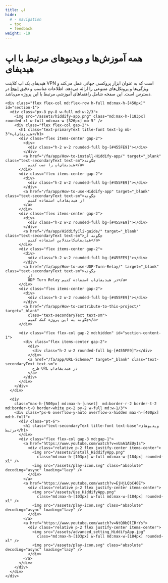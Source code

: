 ```yaml
---
title: اپ
hide:
  # - navigation
  - toc
  - feedback
weight: -19
---
```

<style>
@media screen and (min-width: 76.1875em) {.md-sidebar{display:none;}}
  .md-content__button {
    display: none;
  }
</style>

# همه آموزش‌ها و ویدیوهای مرتبط با اپ هیدیفای

هیدیفای یک اپ کلاینت VPN است که به عنوان 
 ابزار پروکسی جهانی عمل می‌کند و ویژگی‌ها و پروتکل‌های متنوعی را ارائه می‌دهد. اطلاعات مناسب و دقیق
<a class="underline underline-offset-2"
  href="https://github.com/hiddify/hiddify-app/blob/main/README_fa.md">اینجا</a> در دسترس است. این صفحه شامل
راهنماهای آموزشی مرتبط با این پروژه می‌باشد.

<section class="flex flex-col gap-5 items-center justify-center py-10">
  <section
    class=" video-card  relative w-full md:max-w-[900px] rounded-3xl border-2 border-white bg-white bg-opacity-20 shadow-lg">

    <div class="flex flex-col md:flex-row h-full md:max-h-[450px]" id="section-1">
      <div class="px-8 py-8 w-full md:w-2/3">
        <img src="/assets/hiddify-app.png" class="md:max-h-[183px] rounded-xl w-full md:max-w-[326px] mb-5" />
        <div class="flex flex-col gap-2">
          <h1 class="text-primaryText title-font text-lg mb-3">هیدیفای‌اپ</h1>
          <div class="flex items-center gap-2">
            <div>
              <div class="h-2 w-2 rounded-full bg-[#455FE9]"></div>
            </div>
            <a href="/fa/app/How-to-install-Hiddify-app/" target="_blank" class="text-secondaryText text-sm">چگونه
              هیدیفای‌اپ را نصب کنیم</a>
          </div>
          <div class="flex items-center gap-2">
            <div>
              <div class="h-2 w-2 rounded-full bg-[#455FE9]"></div>
            </div>
            <a href="/fa/app/How-to-use-Hiddify-app" target="_blank" class="text-secondaryText text-sm">چگونه
              از هیدیفای‌اپ استفاده کنیم
            </a>
          </div>
          <div class="flex items-center gap-2">
            <div>
              <div class="h-2 w-2 rounded-full bg-[#455FE9]"></div>
            </div>
            <a href="/fa/app/HiddifyCli-guide/" target="_blank" class="text-secondaryText text-sm">چگونه از
              هیدیفای‌کامندلاین استفاده کنیم</a>
          </div>
          <div class="flex items-center gap-2">
            <div>
              <div class="h-2 w-2 rounded-full bg-[#455FE9]"></div>
            </div>
            <a href="/fa/app/How-to-use-UDP-Turn-Relay/" target="_blank" class="text-secondaryText text-sm">چگونه
              از
              UDP Turn Relay در هیدیفای‌اپ استفاده کنیم</a>
          </div>
          <div class="flex items-center gap-2">
            <div>
              <div class="h-2 w-2 rounded-full bg-[#455FE9]"></div>
            </div>
            <a href="/fa/app/How-to-contribute-to-this-project/" target="_blank"
              class="text-secondaryText text-sm">
              چگونه به این پروژه کمک کنیم</a>
          </div>

          <div class="flex flex-col gap-2 md:hidden" id="section-content-1">
            <div class="flex items-center gap-2">
              <div>
                <div class="h-2 w-2 rounded-full bg-[#455FE9]"></div>
              </div>
              <a href="/fa/app/URL-Scheme/" target="_blank" class="text-secondaryText text-sm">
                طرح URL در هیدیفای‌اپ
              </a>
            </div>
          </div>
        </div>
      </div>

      <div
        class="max-h-[500px] md:max-h-[unset]  md:border-r-2 border-t-2 md:border-t-0 border-white px-2 py-2 w-full md:w-1/3">
        <div class="px-6 overflow-y-auto overflow-x-hidden max-h-[400px] md:h-full">
          <div class="pt-6">
            <h1 class="text-secondaryText title-font text-base">ویدیوهای مرتبط</h1>
          </div>
          <div class="flex flex-col gap-3 md:gap-1">
            <a href="https://www.youtube.com/watch?v=vUaA1AEUy1s">
              <div class="relative p-2 flex justify-center items-center">
                <img src="/assets/install_HiddifyApp.png"
                  class="md:max-h-[103px] w-full md:max-w-[184px] rounded-xl" />
                <img src="/assets/play-icon.svg" class="absolute" decoding="async" loading="lazy" />
              </div>
            </a>
            <a href="https://www.youtube.com/watch?v=EjHjLQbC40E">
              <div class="relative p-2 flex justify-center items-center">
                <img src="/assets/Use_HiddifyApp.png"
                  class="md:max-h-[103px] w-full md:max-w-[184px] rounded-xl" />
                <img src="/assets/play-icon.svg" class="absolute" decoding="async" loading="lazy" />
              </div>
            </a>
            <a href="https://www.youtube.com/watch?v=NtQ0bQlIRrYs">
              <div class="relative p-2 flex justify-center items-center">
                <img src="/assets/advanced_setting_HiddifyApp.jpg"
                  class="md:max-h-[103px] w-full md:max-w-[184px] rounded-xl" />
                <img src="/assets/play-icon.svg" class="absolute" decoding="async" loading="lazy" />
              </div>
            </a>
          </div>
        </div>
      </div>
    </div>
  </section>

</section>
</div>
</main>



<script>


function readMore(id) {
const readMoreBtn = document.getElementById(`read-more-${id}`)
const arrowIcon = document.getElementById(`arrow-${id}`)
const hiddenContent = document.getElementById(`section-content-${id}`)
const section = document.getElementById(`section-${id}`)
const sectionBottom = document.getElementById(`section-bottom-${id}`)

const btnText = readMoreBtn.getElementsByTagName('span')[0].innerText

if (btnText.includes('بیشتر')) {
  readMoreBtn.getElementsByTagName('span')[0].innerText = 'کمتر بخوانید'
  hiddenContent.style.display = 'flex'
  sectionBottom.classList.remove('absolute')

  const content = document.getElementById(`section-content-${id}`)
  section.style.maxHeight = content.offsetHeight + 450 + 'px'
  arrowIcon.style.transform = "rotate(180deg)";
} else {
  readMoreBtn.getElementsByTagName('span')[0].innerText = 'بیشتر بخوانید'
  hiddenContent.style.display = 'none'
  section.style.maxHeight = 450 + 'px'
  arrowIcon.style.transform = "rotate(0deg)";
  sectionBottom.classList.add('absolute')
}
}
</script>
